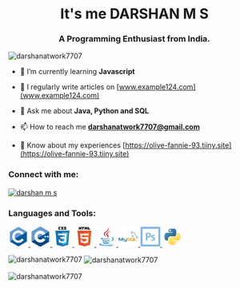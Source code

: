 <h1 align="center"> It's me DARSHAN M S</h1>
<h3 align="center">A Programming Enthusiast from India.</h3>
<img align="right" alt="" width="400" src="![github pixel art](https://github.com/darshanatwork7707/darshanatwork7707/assets/120500888/2f27dce9-f1a7-400f-b2bd-26c7be65c887)
">

<p align="left"> <img src="https://komarev.com/ghpvc/?username=darshanatwork7707&label=Profile%20views&color=0e75b6&style=flat" alt="darshanatwork7707" /> </p>

- 🌱 I’m currently learning **Javascript**

- 📝 I regularly write articles on [www.example124.com](www.example124.com)

- 💬 Ask me about **Java, Python and SQL**

- 📫 How to reach me **darshanatwork7707@gmail.com**

- 📄 Know about my experiences [https://olive-fannie-93.tiiny.site](https://olive-fannie-93.tiiny.site)

<h3 align="left">Connect with me:</h3>
<p align="left">
<a href="https://linkedin.com/in/darshan m s" target="blank"><img align="center" src="https://raw.githubusercontent.com/rahuldkjain/github-profile-readme-generator/master/src/images/icons/Social/linked-in-alt.svg" alt="darshan m s" height="30" width="40" /></a>
</p>

<h3 align="left">Languages and Tools:</h3>
<p align="left"> <a href="https://www.cprogramming.com/" target="_blank" rel="noreferrer"> <img src="https://raw.githubusercontent.com/devicons/devicon/master/icons/c/c-original.svg" alt="c" width="40" height="40"/> </a> <a href="https://www.w3schools.com/cpp/" target="_blank" rel="noreferrer"> <img src="https://raw.githubusercontent.com/devicons/devicon/master/icons/cplusplus/cplusplus-original.svg" alt="cplusplus" width="40" height="40"/> </a> <a href="https://www.w3schools.com/css/" target="_blank" rel="noreferrer"> <img src="https://raw.githubusercontent.com/devicons/devicon/master/icons/css3/css3-original-wordmark.svg" alt="css3" width="40" height="40"/> </a> <a href="https://www.w3.org/html/" target="_blank" rel="noreferrer"> <img src="https://raw.githubusercontent.com/devicons/devicon/master/icons/html5/html5-original-wordmark.svg" alt="html5" width="40" height="40"/> </a> <a href="https://www.java.com" target="_blank" rel="noreferrer"> <img src="https://raw.githubusercontent.com/devicons/devicon/master/icons/java/java-original.svg" alt="java" width="40" height="40"/> </a> <a href="https://www.mysql.com/" target="_blank" rel="noreferrer"> <img src="https://raw.githubusercontent.com/devicons/devicon/master/icons/mysql/mysql-original-wordmark.svg" alt="mysql" width="40" height="40"/> </a> <a href="https://www.photoshop.com/en" target="_blank" rel="noreferrer"> <img src="https://raw.githubusercontent.com/devicons/devicon/master/icons/photoshop/photoshop-line.svg" alt="photoshop" width="40" height="40"/> </a> <a href="https://www.python.org" target="_blank" rel="noreferrer"> <img src="https://raw.githubusercontent.com/devicons/devicon/master/icons/python/python-original.svg" alt="python" width="40" height="40"/> </a> </p>

<p><img align="left" src="https://github-readme-stats.vercel.app/api/top-langs?username=darshanatwork7707&show_icons=true&locale=en&layout=compact" alt="darshanatwork7707" /></p>

<p>&nbsp;<img align="center" src="https://github-readme-stats.vercel.app/api?username=darshanatwork7707&show_icons=true&locale=en" alt="darshanatwork7707" /></p>

<p><img align="center" src="https://github-readme-streak-stats.herokuapp.com/?user=darshanatwork7707&" alt="darshanatwork7707" /></p>
